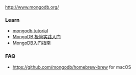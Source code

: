 
http://www.mongodb.org/

### Learn
- [mongodb tutorial](https://docs.mongodb.com/manual/tutorial/)
- [MongoDB 极简实践入门](https://github.com/StevenSLXie/Tutorials-for-Web-Developers/blob/master/MongoDB%20%E6%9E%81%E7%AE%80%E5%AE%9E%E8%B7%B5%E5%85%A5%E9%97%A8.md)
- [MongoDB入门指南](http://jockchou.gitbooks.io/getting-started-with-mongodb/content/)



### FAQ
- https://github.com/mongodb/homebrew-brew for macOS
